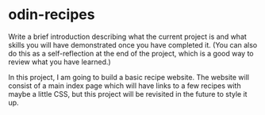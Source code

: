 # odin-recipes
Write a brief introduction describing what the current project is and what skills you will have demonstrated once you have completed it. (You can also do this as a self-reflection at the end of the project, which is a good way to review what you have learned.)

In this project, I am going to build a basic recipe website. The website will consist of a main index page which will have links to a few recipes with maybe a little CSS, but this project will be revisited in the future to style it up.